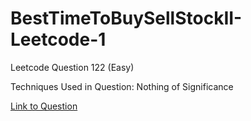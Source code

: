 # BestTimeToBuySellStockII-Leetcode-1

Leetcode Question 122 (Easy)

Techniques Used in Question:
Nothing of Significance

[Link to Question](https://leetcode.com/problems/best-time-to-buy-and-sell-stock-ii/)

